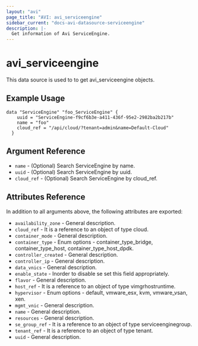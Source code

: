 ```yaml
---
layout: "avi"
page_title: "AVI: avi_serviceengine"
sidebar_current: "docs-avi-datasource-serviceengine"
description: |-
  Get information of Avi ServiceEngine.
---
```


# avi_serviceengine

This data source is used to to get avi_serviceengine objects.

## Example Usage

```hcl
data "ServiceEngine" "foo_ServiceEngine" {
    uuid = "ServiceEngine-f9cf6b3e-a411-436f-95e2-2982ba2b217b"
    name = "foo"
    cloud_ref = "/api/cloud/?tenant=admin&name=Default-Cloud"
  }
```

## Argument Reference

* `name` - (Optional) Search ServiceEngine by name.
* `uuid` - (Optional) Search ServiceEngine by uuid.
* `cloud_ref` - (Optional) Search ServiceEngine by cloud_ref.
  
## Attributes Reference

In addition to all arguments above, the following attributes are exported:

* `availability_zone` - General description.
* `cloud_ref` - It is a reference to an object of type cloud.
* `container_mode` - General description.
* `container_type` - Enum options - container_type_bridge, container_type_host, container_type_host_dpdk.
* `controller_created` - General description.
* `controller_ip` - General description.
* `data_vnics` - General description.
* `enable_state` - Inorder to disable se set this field appropriately.
* `flavor` - General description.
* `host_ref` - It is a reference to an object of type vimgrhostruntime.
* `hypervisor` - Enum options - default, vmware_esx, kvm, vmware_vsan, xen.
* `mgmt_vnic` - General description.
* `name` - General description.
* `resources` - General description.
* `se_group_ref` - It is a reference to an object of type serviceenginegroup.
* `tenant_ref` - It is a reference to an object of type tenant.
* `uuid` - General description.

